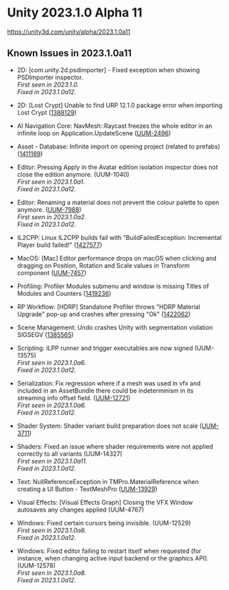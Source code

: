 # Unity 2023.1.0 Alpha 11

https://unity3d.com/unity/alpha/2023.1.0a11

## Known Issues in 2023.1.0a11



*   2D: \[com.unity.2d.psdimporter\] - Fixed exception when showing PSDImporter inspector.  
    _First seen in 2023.1.0._  
    _Fixed in 2023.1.0a12._
    
*   2D: \[Lost Crypt\] Unable to find URP 12.1.0 package error when importing Lost Crypt ([1388129](https://issuetracker.unity3d.com/issues/2d-lost-crypt-unable-to-find-urp-12-dot-1-0-package-error-when-importing-lost-crypt))
    
*   AI Navigation Core: NavMesh::Raycast freezes the whole editor in an infinite loop on Application.UpdateScene ([UUM-2496](https://issuetracker.unity3d.com/issues/navmesh-raycast-freezes-the-whole-editor-in-an-infinite-loop-on-application-dot-updatescene))
    
*   Asset - Database: Infinite import on opening project (related to prefabs) ([1411189](https://issuetracker.unity3d.com/issues/infinite-import-on-opening-project-related-to-prefabs))
    
*   Editor: Pressing Apply in the Avatar edition isolation inspector does not close the edition anymore. (UUM-1040)  
    _First seen in 2023.1.0a1._  
    _Fixed in 2023.1.0a12._
    
*   Editor: Renaming a material does not prevent the colour palette to open anymore. ([UUM-7988](https://issuetracker.unity3d.com/issues/inspector-hdrp-colour-palette-window-will-not-open-after-renaming-a-material))  
    _First seen in 2023.1.0a2._  
    _Fixed in 2023.1.0a12._
    
*   IL2CPP: Linux IL2CPP builds fail with "BuildFailedException: Incremental Player build failed!" ([1427577](https://issuetracker.unity3d.com/issues/linux-il2cpp-builds-fail-with-buildfailedexception-incremental-player-build-failed))
    
*   MacOS: \[Mac\] Editor performance drops on macOS when clicking and dragging on Position, Rotation and Scale values in Transform component ([UUM-7457](https://issuetracker.unity3d.com/issues/mac-editor-performance-drops-on-macos-when-clicking-and-dragging-on-position-rotation-and-scale-values-in-transform-component))
    
*   Profiling: Profiler Modules submenu and window is missing Titles of Modules and Counters ([1419236](https://issuetracker.unity3d.com/issues/profiler-modules-submenu-and-window-is-missing-titles-of-modules-and-counters))
    
*   RP Workflow: \[HDRP\] Standalone Profiler throws "HDRP Material Upgrade" pop-up and crashes after pressing "Ok" ([1422062](https://issuetracker.unity3d.com/issues/hdrp-standalone-profiler-throws-hdrp-material-upgrade-pop-up-and-crashes-after-pressing-ok))
    
*   Scene Management: Undo crashes Unity with segmentation violation SIGSEGV ([1385565](https://issuetracker.unity3d.com/issues/undo-crashes-unity-with-segmentation-violation-sigsegv))
    
*   Scripting: ILPP runner and trigger executables are now signed (UUM-13575)  
    _First seen in 2023.1.0a6._  
    _Fixed in 2023.1.0a12._
    
*   Serialization: Fix regression where if a mesh was used in vfx and included in an AssetBundle there could be indeterminism in its streaming info offset field. ([UUM-12721](https://issuetracker.unity3d.com/issues/assetbundle-indeterminism-caused-by-mesh-streaming-info))  
    _First seen in 2023.1.0a6._  
    _Fixed in 2023.1.0a12._
    
*   Shader System: Shader variant build preparation does not scale ([UUM-3711](https://issuetracker.unity3d.com/issues/shader-variant-build-preparation-does-not-scale))
    
*   Shaders: Fixed an issue where shader requirements were not applied correctly to all variants (UUM-14327)  
    _First seen in 2023.1.0a11._  
    _Fixed in 2023.1.0a12._
    
*   Text: NullReferenceException in TMPro.MaterialReference when creating a UI Button - TextMeshPro ([UUM-13929](https://issuetracker.unity3d.com/issues/nullreferenceexception-in-tmpro-dot-materialreference-when-creating-a-ui-button-textmeshpro))
    
*   Visual Effects: \[Visual Effects Graph\] Closing the VFX Window autosaves any changes applied (UUM-4767)
    
*   Windows: Fixed certain cursors being invisible. (UUM-12529)  
    _First seen in 2023.1.0a8._  
    _Fixed in 2023.1.0a12._
    
*   Windows: Fixed editor failing to restart itself when requested (for instance, when changing active input backend or the graphics API). (UUM-12578)  
    _First seen in 2023.1.0a8._  
    _Fixed in 2023.1.0a12._